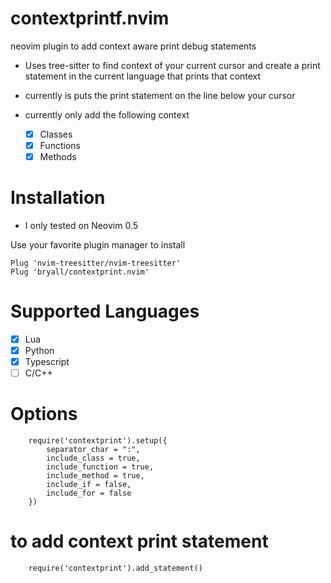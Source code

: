 # contextprintf.nvim
neovim plugin to add context aware print debug statements

 - Uses tree-sitter to find context of your current cursor and create
a print statement in the current language that prints that context

 - currently is puts the print statement on the line below your cursor

 - currently only add the following context
    - [x] Classes
    - [x] Functions
    - [x] Methods

# Installation

* I only tested on Neovim 0.5

Use your favorite plugin manager to install
```
Plug 'nvim-treesitter/nvim-treesitter'
Plug 'bryall/contextprint.nvim'
```

# Supported Languages

- [x] Lua
- [x] Python
- [x] Typescript
- [ ] C/C++

# Options

```
    require('contextprint').setup({
        separator_char = ":",
        include_class = true,
        include_function = true,
        include_method = true,
        include_if = false,
        include_for = false
    })
```

# to add context print statement

```
    require('contextprint').add_statement()
```
